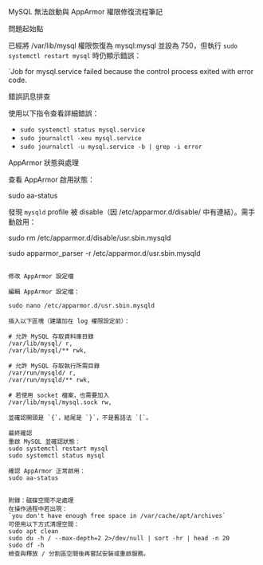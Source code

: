 MySQL 無法啟動與 AppArmor 權限修復流程筆記


問題起始點

已經將 /var/lib/mysql 權限恢復為 mysql:mysql 並設為 750，但執行 `sudo systemctl restart mysql` 時仍顯示錯誤：

`Job for mysql.service failed because the control process exited with error code.

錯誤訊息排查

使用以下指令查看詳細錯誤：
 - `sudo systemctl status mysql.service`
 - `sudo journalctl -xeu mysql.service`
 - `sudo journalctl -u mysql.service -b | grep -i error`


AppArmor 狀態與處理

查看 AppArmor 啟用狀態：

sudo aa-status

發現 `mysqld` profile 被 disable（因 /etc/apparmor.d/disable/ 中有連結）。需手動啟用：

sudo rm /etc/apparmor.d/disable/usr.sbin.mysqld

sudo apparmor\_parser -r /etc/apparmor.d/usr.sbin.mysqld
 ```
 
修改 AppArmor 設定檔

編輯 AppArmor 設定檔：

sudo nano /etc/apparmor.d/usr.sbin.mysqld

插入以下區塊（建議加在 log 權限設定前）：

 # 允許 MySQL 存取資料庫目錄
 /var/lib/mysql/ r,
 /var/lib/mysql/** rwk,

 # 允許 MySQL 存取執行所需目錄
 /var/run/mysqld/ r,
 /var/run/mysqld/** rwk,

 # 若使用 socket 檔案，也需要加入
 /var/lib/mysql/mysql.sock rw,

 並確認開頭是 `{`，結尾是 `}`，不是舊語法 `[`。

最終確認
重啟 MySQL 並確認狀態：
 sudo systemctl restart mysql
 sudo systemctl status mysql

 確認 AppArmor 正常啟用：
 sudo aa-status


附錄：磁碟空間不足處理
在操作過程中若出現：
 `you don't have enough free space in /var/cache/apt/archives`
 可使用以下方式清理空間：
 sudo apt clean
 sudo du -h / --max-depth=2 2>/dev/null | sort -hr | head -n 20
 sudo df -h
 檢查與釋放 / 分割區空間後再嘗試安裝或重啟服務。
 